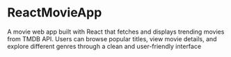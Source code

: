 # ReactMovieApp
A movie web app built with React that fetches and displays trending movies from TMDB API. Users can browse popular titles, view movie details, and explore different genres through a clean and user-friendly interface
